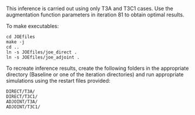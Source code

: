 This inference is carried out using only T3A and T3C1 cases.
Use the augmentation function parameters in iteration 81 to obtain optimal results.

To make executables:
```
cd JOEfiles
make -j
cd ..
ln -s JOEfiles/joe_direct .
ln -s JOEfiles/joe_adjoint .
```

To recreate inference results, create the following folders in the appropriate directory (Baseline
or one of the iteration directories) and run appropriate simulations using the restart files provided:
```
DIRECT/T3A/
DIRECT/T3C1/
ADJOINT/T3A/
ADJOINT/T3C1/
```
